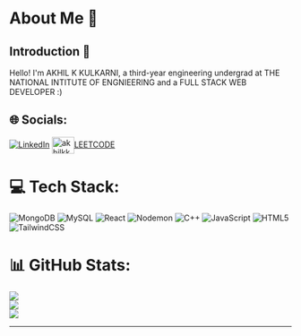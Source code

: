# About Me 🚀

## Introduction 🌟
Hello! I'm AKHIL K KULKARNI, a third-year engineering undergrad at THE NATIONAL INTITUTE OF ENGNIEERING and a FULL STACK WEB DEVELOPER :)
## 🌐 Socials:
[![LinkedIn](https://img.shields.io/badge/LinkedIn-%230077B5.svg?logo=linkedin&logoColor=white)](https://linkedin.com/in/akhil-k-kulkarni-6a2b65223/)
<a href="https://www.leetcode.com/akhilkk03" target="blank">
<img align="center" src="https://repository-images.githubusercontent.com/660115526/cbbcd367-535a-4e9d-927b-9eacd8d652e8" alt="akhilkk03" height="30" width="40" />LEETCODE</a>

# 💻 Tech Stack:
![MongoDB](https://img.shields.io/badge/MongoDB-%234ea94b.svg?style=for-the-badge&logo=mongodb&logoColor=white) ![MySQL](https://img.shields.io/badge/mysql-%2300000f.svg?style=for-the-badge&logo=mysql&logoColor=white) ![React](https://img.shields.io/badge/react-%2320232a.svg?style=for-the-badge&logo=react&logoColor=%2361DAFB) ![Nodemon](https://img.shields.io/badge/NODEMON-%23323330.svg?style=for-the-badge&logo=nodemon&logoColor=%BBDEAD) ![C++](https://img.shields.io/badge/c++-%2300599C.svg?style=for-the-badge&logo=c%2B%2B&logoColor=white) ![JavaScript](https://img.shields.io/badge/javascript-%23323330.svg?style=for-the-badge&logo=javascript&logoColor=%23F7DF1E) ![HTML5](https://img.shields.io/badge/html5-%23E34F26.svg?style=for-the-badge&logo=html5&logoColor=white) ![TailwindCSS](https://img.shields.io/badge/tailwindcss-%2338B2AC.svg?style=for-the-badge&logo=tailwind-css&logoColor=white)
# 📊 GitHub Stats:
![](https://github-readme-stats.vercel.app/api?username=akhilkk0803&theme=dark&hide_border=true&include_all_commits=true&count_private=false)<br/>
![](https://github-readme-streak-stats.herokuapp.com/?user=akhilkk0803&theme=dark&hide_border=true)<br/>
![](https://github-readme-stats.vercel.app/api/top-langs/?username=akhilkk0803&theme=dark&hide_border=true&include_all_commits=true&count_private=false&layout=compact)

---


 

